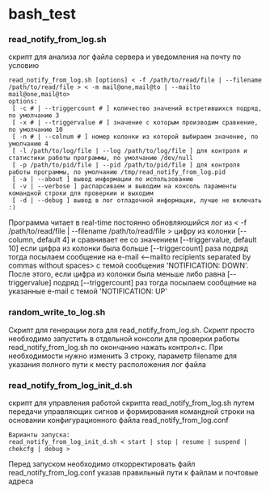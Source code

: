 # bash_test

### read_notify_from_log.sh

скрипт для анализа лог файла сервера и уведомления на почту по условию
```
read_notify_from_log.sh [options] < -f /path/to/read/file | --filename /path/to/read/file > < -m mail@one,mail@to | --mailto mail@one,mail@to>
options:
 [ -c # | --triggercount # ] количество значений встретившихся подряд, по умолчанию 3
 [ -x # | --triggervalue # ] значение с которым производим сравнение, по умолчанию 10
 [ -n # | --colnum # ] номер колонки из которой выбираем значение, по умолчанию 4
 [ -l /path/to/log/file | --log /path/to/log/file ] для контроля и статистики работы программы, по умолчанию /dev/null
 [ -p /path/to/pid/file | --pid /path/to/pid/file ] для контроля работы программы, по умолчанию /tmp/read_notify_from_log.pid
 [ -a | --about ] вывод информации по использованию
 [ -v | --verbose ] распарсиваем и выводим на консоль параменты командной строки для проверкии и выходим
 [ -d | --debug ] вывод в лог отладочной информации, лучше не включать :)
```
Программа читает в real-time постоянно обновляюшийся лог из < -f /path/to/read/file | --filename /path/to/read/file >
цифру из колонки [--column, default 4] и сравнивает ее со значением [--triggervalue, default 10]
если цифра из колонки была больше [--triggercount] раза подряд тогда посылаем
сообщение на e-mail <--mailto recipients separated by commas without spaces>
с темой сообщения 'NOTIFICATION: DOWN'. После этого, если цифра из колонки была меньше либо равна [--triggervalue]
подряд [--triggercount] раз тогда посылаем сообщение на указанные e-mail с темой 'NOTIFICATION: UP'

### random_write_to_log.sh
Скрипт для генерации лога для read_notify_from_log.sh.
Скрипт просто необходимо запустить в отдельной консоли для проверки работы read_notify_from_log.sh по окончанию
нажать контрол+с. При необходимости нужно изменить 3 строку, параметр filename для указания полного пути к месту 
расположения лог файла


### read_notify_from_log_init_d.sh 
скрипт для управления работой скрипта read_notify_from_log.sh путем передачи
управляющих сигнов и формирования командной строки на основании конфигурационного файла read_notify_from_log.conf
```
Варианты запуска:
read_notify_from_log_init_d.sh < start | stop | resume | suspend | chekcfg | debug >
```
Перед запуском необходимо откорректировать файл read_notify_from_log.conf указав правильный пути к файлам и почтовые адреса 

